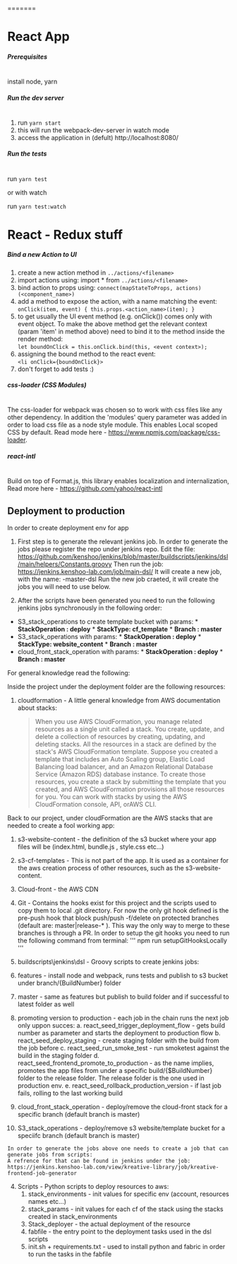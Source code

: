 =======
# React App


#####  Prerequisites  #####
#
install node, yarn


#####  Run the dev server  #####
#
1. run `yarn start`
2. this will run the webpack-dev-server in watch mode
3. access the application in (defult)  http://localhost:8080/


#####  Run the tests  #####
#
run   `yarn test`

or with watch

run   `yarn test:watch`

# React - Redux stuff

#####  Bind a new Action to UI #####
1. create a new action method in `../actions/<filename>`
2. import actions using: import * from `../actions/<filename>`
3. bind action to props using: `connect(mapStateToProps, actions)(<component_name>)`
4. add a method to expose the action, with a name matching the event: <br>
     `onClick(item, event) {
         this.props.<action_name>(item);
     }`
5. to get usually the UI event method (e.g. onClick()) comes only with event object. 
To make the above method get the relevant context (param 'item' in method above) need to bind it to the method inside the render method: <br>
 `let boundOnClick = this.onClick.bind(this, <event context>);`
6. assigning the bound method to the react event: <br>
 `<li onClick={boundOnClick}>`
7. don't forget to add tests :)

#####  css-loader (CSS Modules)  #####
#
The css-loader for webpack was chosen so to work with css files like any other dependency. In addition the 'modules' query parameter was added in order
to load css file as a node style module. This enables Local scoped CSS by default.
Read mode here - https://www.npmjs.com/package/css-loader.

#####  react-intl  #####
#
Build on top of Format.js, this library enables localization and internalization,
Read more here - https://github.com/yahoo/react-intl


Deployment to production
------------------------------

In order to create deployment env for app

1. First step is to generate the relevant jenkins job. In order to generate the jobs please register the repo under jenkins repo. Edit the file:
        https://github.com/kenshoo/jenkins/blob/master/buildscripts/jenkins/dsl/main/helpers/Constants.groovy
        Then run the job: https://jenkins.kenshoo-lab.com/job/main-dsl/
        It will create a new job, with the name: <your repo name>-master-dsl
        Run the new job craeted, it will create the jobs you will need to use below.
        
4.   After the scripts have been generated you need to run the following jenkins jobs synchronously in the following order:
  - S3_stack_operations to create template bucket with params:
        * **StackOperation : deploy**
        * **StackType: cf_template**
        * **Branch : master**
  - S3_stack_operations with params:
        * **StackOperation : deploy**
        * **StackType: website_content**
        * **Branch : master**
  - cloud_front_stack_operation with params:
        * **StackOperation : deploy**
        * **Branch : master**


For general knowledge read the following:


Inside the project under the deployment folder are the following resources:

1. cloudformation -
  A little general knowledge from AWS documentation about stacks:
    >When you use AWS CloudFormation, you manage related resources as a single unit called a stack. 
    >You create, update, and delete a collection of resources by creating, updating, and deleting stacks. 
    >All the resources in a stack are defined by the stack's AWS CloudFormation template. 
    >Suppose you created a template that includes an Auto Scaling group, Elastic Load Balancing load balancer, 
    >and an Amazon Relational Database Service (Amazon RDS) database instance. To create those resources, 
    >you create a stack by submitting the template that you created, and AWS CloudFormation provisions all those resources for you. 
    >You can work with stacks by using the AWS CloudFormation console, API, orAWS CLI.


  Back to our project, under cloudFormation are the AWS stacks that are needed to create a fool working app:
  1. s3-website-content - the definition of the s3 bucket where your app files will be (index.html, bundle.js , style.css etc...)
  2. s3-cf-templates - This is not part of the app. It is used as a container for the aws creation process of other resources, such as the s3-website-content.
  3. Cloud-front - the AWS CDN 
        
2. Git - 
    Contains the hooks exist for this project and the scripts used to copy them to local .git directory.
    For now the only git hook defined is the pre-push hook that block push/push -f/delete on protected branches (default are: master|release-* ). This way the only way to merge to these branches is through a PR.
    In order to setup the git hooks you need to run the following command from terminal:
    '''
    npm run setupGitHooksLocally
    '''
3. buildscripts\jenkins\dsl - 
  Groovy scripts to create jenkins jobs:
  1. features - install node and webpack, runs tests and publish to s3 bucket under branch/{BuildNumber} folder
  2. master - same as features but publish to build folder and if successful to latest folder as well
  3. promoting version to production -  each job in the chain runs the next job only uppon succes:
        a. react_seed_trigger_deployment_flow - gets build number as parameter and starts the deployment to production flow
        b. react_seed_deploy_staging - create staging folder with the build from the job before
        c. react_seed_run_smoke_test - run smoketest against the build in the staging folder
        d. react_seed_frontend_promote_to_production - as the name implies, promotes the app files from under a specific build/{$BuildNumber} folder to the release folder. The release  folder is the one used in production env.
        e. react_seed_rollback_production_version - if last job fails, rolling to the last working build
  4. cloud_front_stack_operation - deploy/remove the cloud-front stack for a specific branch (default branch is master)
  5. S3_stack_operations - deploy/remove  s3 website/template bucket for a speciifc branch (default branch is master)
        
    In order to generate the jobs above one needs to create a job that can generate jobs from scripts:
    A refrence for that can be found in jenkins under the job:
    https://jenkins.kenshoo-lab.com/view/kreative-library/job/kreative-frontend-job-generator
    
    
4. Scripts - 
   Python scripts to deploy resources to aws:
   1. stack_environments -  init values for specific env (account, resources names etc...)
   2. stack_params - init values for each cf of the stack using the stacks created in stack_environments
   3. Stack_deployer - the actual deployment of the resource
   4. fabfile - the entry point to the deployment tasks used in the dsl scripts
   5. init.sh + requirements.txt - used to install python and fabric in order to run the tasks in the fabfile